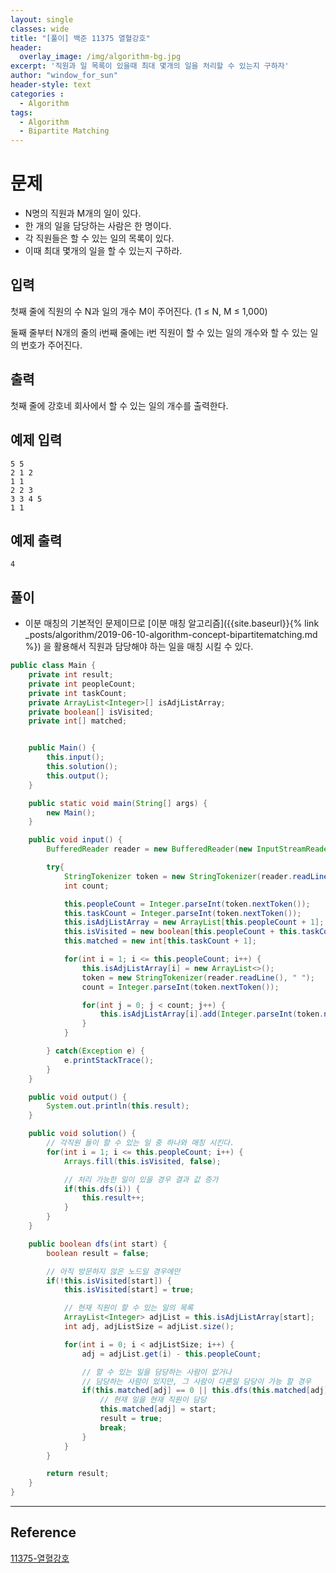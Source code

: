 ```yaml
--- 
layout: single
classes: wide
title: "[풀이] 백준 11375 열혈강호"
header:
  overlay_image: /img/algorithm-bg.jpg
excerpt: '직원과 일 목록이 있을때 최대 몇개의 일을 처리할 수 있는지 구하자'
author: "window_for_sun"
header-style: text
categories :
  - Algorithm
tags:
  - Algorithm
  - Bipartite Matching
---  
```


# 문제
- N명의 직원과 M개의 일이 있다.
- 한 개의 일을 담당하는 사람은 한 명이다.
- 각 직원들은 할 수 있는 일의 목록이 있다.
- 이때 최대 몇개의 일을 할 수 있는지 구하라.

## 입력
첫째 줄에 직원의 수 N과 일의 개수 M이 주어진다. (1 ≤ N, M ≤ 1,000)

둘째 줄부터 N개의 줄의 i번째 줄에는 i번 직원이 할 수 있는 일의 개수와 할 수 있는 일의 번호가 주어진다.

## 출력
첫째 줄에 강호네 회사에서 할 수 있는 일의 개수를 출력한다.

## 예제 입력

```
5 5
2 1 2
1 1
2 2 3
3 3 4 5
1 1
```  

## 예제 출력

```
4
```  

## 풀이
- 이분 매칭의 기본적인 문제이므로 [이분 매칭 알고리즘]({{site.baseurl}}{% link _posts/algorithm/2019-06-10-algorithm-concept-bipartitematching.md %}) 을 활용해서 직원과 담당해야 하는 일을 매칭 시킬 수 있다.

```java
public class Main {
    private int result;
    private int peopleCount;
    private int taskCount;
    private ArrayList<Integer>[] isAdjListArray;
    private boolean[] isVisited;
    private int[] matched;


    public Main() {
        this.input();
        this.solution();
        this.output();
    }

    public static void main(String[] args) {
        new Main();
    }

    public void input() {
        BufferedReader reader = new BufferedReader(new InputStreamReader(System.in));

        try{
            StringTokenizer token = new StringTokenizer(reader.readLine(), " ");
            int count;

            this.peopleCount = Integer.parseInt(token.nextToken());
            this.taskCount = Integer.parseInt(token.nextToken());
            this.isAdjListArray = new ArrayList[this.peopleCount + 1];
            this.isVisited = new boolean[this.peopleCount + this.taskCount + 1];
            this.matched = new int[this.taskCount + 1];

            for(int i = 1; i <= this.peopleCount; i++) {
                this.isAdjListArray[i] = new ArrayList<>();
                token = new StringTokenizer(reader.readLine(), " ");
                count = Integer.parseInt(token.nextToken());

                for(int j = 0; j < count; j++) {
                    this.isAdjListArray[i].add(Integer.parseInt(token.nextToken()) + this.peopleCount);
                }
            }

        } catch(Exception e) {
            e.printStackTrace();
        }
    }

    public void output() {
        System.out.println(this.result);
    }

    public void solution() {
        // 각직원 들이 할 수 있는 일 중 하나와 매칭 시킨다.
        for(int i = 1; i <= this.peopleCount; i++) {
            Arrays.fill(this.isVisited, false);

            // 처리 가능한 일이 있을 경우 결과 값 증가
            if(this.dfs(i)) {
                this.result++;
            }
        }
    }

    public boolean dfs(int start) {
        boolean result = false;

        // 아직 방문하지 않은 노드일 경우에만
        if(!this.isVisited[start]) {
            this.isVisited[start] = true;

            // 현재 직원이 할 수 있는 일의 목록
            ArrayList<Integer> adjList = this.isAdjListArray[start];
            int adj, adjListSize = adjList.size();

            for(int i = 0; i < adjListSize; i++) {
                adj = adjList.get(i) - this.peopleCount;

                // 할 수 있는 일을 담당하는 사람이 없거나
                // 담당하는 사람이 있지만, 그 사람이 다른일 담당이 가능 할 경우
                if(this.matched[adj] == 0 || this.dfs(this.matched[adj])) {
                    // 현재 일을 현재 직원이 담당
                    this.matched[adj] = start;
                    result = true;
                    break;
                }
            }
        }

        return result;
    }
}
```  

---
## Reference
[11375-열혈강호](https://www.acmicpc.net/problem/11375)  
